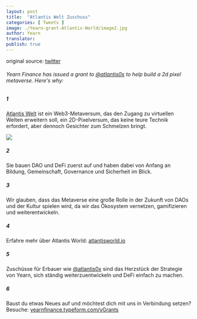 ```yaml
---
layout: post
title:  "Atlantis Welt Zuschuss"
categories: [ Tweets ]
image: ./Yearn-grant-Atlantis-World/image2.jpg
author: Yearn
translator:
publish: true
---
```


original source: [twitter](https://twitter.com/iearnfinance/status/1432387438014435332)

###### Yearn Finance has issued a grant to [@atlantis0x](https://twitter.com/atlantis0x) to help build a 2d pixel metaverse. Here's why:

##### 1

[Atlantis Welt](https://twitter.com/atlantis0x) ist ein Web3-Metaversum, das den Zugang zu virtuellen Welten erweitern soll, ein 2D-Pixelversum, das keine teure Technik erfordert, aber dennoch Gesichter zum Schmelzen bringt.

![](image2.jpg)

##### 2

Sie bauen DAO und DeFi zuerst auf und haben dabei von Anfang an Bildung, Gemeinschaft, Governance und Sicherheit im Blick.

##### 3

Wir glauben, dass das Metaverse eine große Rolle in der Zukunft von DAOs und der Kultur spielen wird, da wir das Ökosystem vernetzen, gamifizieren und weiterentwickeln.

##### 4

Erfahre mehr über Atlantis World: [atlantisworld.io](https://atlantisworld.io)

##### 5

Zuschüsse für Erbauer wie [@atlantis0x](https://twitter.com/atlantis0x) sind das Herzstück der Strategie von Yearn, sich ständig weiterzuentwickeln und DeFi einfach zu machen.

##### 6

Baust du etwas Neues auf und möchtest dich mit uns in Verbindung setzen? Besuche: [yearnfinance.typeform.com/yGrants](https://yearnfinance.typeform.com/yGrants)
